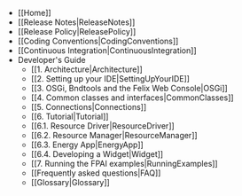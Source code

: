 - [[Home]]
- [[Release Notes|ReleaseNotes]]
- [[Release Policy|ReleasePolicy]]
- [[Coding Conventions|CodingConventions]]
- [[Continuous Integration|ContinuousIntegration]]
- Developer's Guide
  - [[1. Architecture|Architecture]]
  - [[2. Setting up your IDE|SettingUpYourIDE]]
  - [[3. OSGi, Bndtools and the Felix Web Console|OSGi]]
  - [[4. Common classes and interfaces|CommonClasses]]
  - [[5. Connections|Connections]]
  - [[6. Tutorial|Tutorial]]
  - [[6.1. Resource Driver|ResourceDriver]]
  - [[6.2. Resource Manager|ResourceManager]]
  - [[6.3. Energy App|EnergyApp]]
  - [[6.4. Developing a Widget|Widget]]
  - [[7. Running the FPAI examples|RunningExamples]]
  - [[Frequently asked questions|FAQ]]
  - [[Glossary|Glossary]]